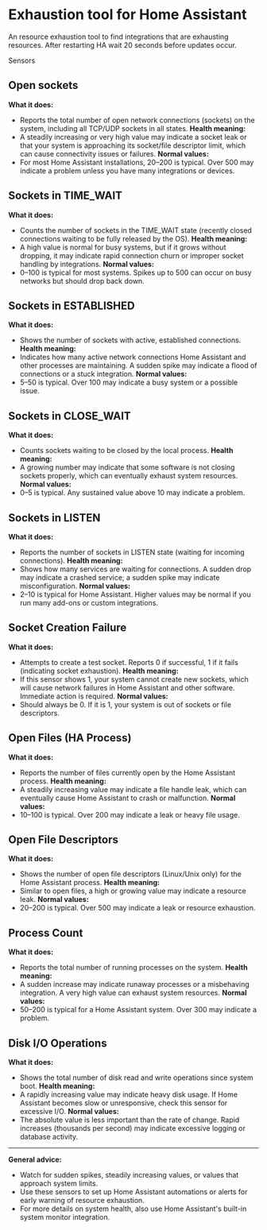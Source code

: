 # Exhaustion tool for Home Assistant
An resource exhaustion tool to find integrations that are exhausting resources. After restarting HA wait 20 seconds before updates occur.

Sensors
## Open sockets
**What it does:**
- Reports the total number of open network connections (sockets) on the system, including all TCP/UDP sockets in all states.
**Health meaning:**
- A steadily increasing or very high value may indicate a socket leak or that your system is approaching its socket/file descriptor limit, which can cause connectivity issues or failures.
**Normal values:**
- For most Home Assistant installations, 20–200 is typical. Over 500 may indicate a problem unless you have many integrations or devices.


## Sockets in TIME_WAIT
**What it does:**
- Counts the number of sockets in the TIME_WAIT state (recently closed connections waiting to be fully released by the OS).
**Health meaning:**
- A high value is normal for busy systems, but if it grows without dropping, it may indicate rapid connection churn or improper socket handling by integrations.
**Normal values:**
- 0–100 is typical for most systems. Spikes up to 500 can occur on busy networks but should drop back down.


## Sockets in ESTABLISHED
**What it does:**
- Shows the number of sockets with active, established connections.
**Health meaning:**
- Indicates how many active network connections Home Assistant and other processes are maintaining. A sudden spike may indicate a flood of connections or a stuck integration.
**Normal values:**
- 5–50 is typical. Over 100 may indicate a busy system or a possible issue.


## Sockets in CLOSE_WAIT
**What it does:**
- Counts sockets waiting to be closed by the local process.
**Health meaning:**
- A growing number may indicate that some software is not closing sockets properly, which can eventually exhaust system resources.
**Normal values:**
- 0–5 is typical. Any sustained value above 10 may indicate a problem.


## Sockets in LISTEN
**What it does:**
- Reports the number of sockets in LISTEN state (waiting for incoming connections).
**Health meaning:**
- Shows how many services are waiting for connections. A sudden drop may indicate a crashed service; a sudden spike may indicate misconfiguration.
**Normal values:**
- 2–10 is typical for Home Assistant. Higher values may be normal if you run many add-ons or custom integrations.


## Socket Creation Failure
**What it does:**
- Attempts to create a test socket. Reports 0 if successful, 1 if it fails (indicating socket exhaustion).
**Health meaning:**
- If this sensor shows 1, your system cannot create new sockets, which will cause network failures in Home Assistant and other software. Immediate action is required.
**Normal values:**
- Should always be 0. If it is 1, your system is out of sockets or file descriptors.


## Open Files (HA Process)
**What it does:**
- Reports the number of files currently open by the Home Assistant process.
**Health meaning:**
- A steadily increasing value may indicate a file handle leak, which can eventually cause Home Assistant to crash or malfunction.
**Normal values:**
- 10–100 is typical. Over 200 may indicate a leak or heavy file usage.


## Open File Descriptors
**What it does:**
- Shows the number of open file descriptors (Linux/Unix only) for the Home Assistant process.
**Health meaning:**
- Similar to open files, a high or growing value may indicate a resource leak.
**Normal values:**
- 20–200 is typical. Over 500 may indicate a leak or resource exhaustion.


## Process Count
**What it does:**
- Reports the total number of running processes on the system.
**Health meaning:**
- A sudden increase may indicate runaway processes or a misbehaving integration. A very high value can exhaust system resources.
**Normal values:**
- 50–200 is typical for a Home Assistant system. Over 300 may indicate a problem.


## Disk I/O Operations
**What it does:**
- Shows the total number of disk read and write operations since system boot.
**Health meaning:**
- A rapidly increasing value may indicate heavy disk usage. If Home Assistant becomes slow or unresponsive, check this sensor for excessive I/O.
**Normal values:**
- The absolute value is less important than the rate of change. Rapid increases (thousands per second) may indicate excessive logging or database activity.

---

**General advice:**
- Watch for sudden spikes, steadily increasing values, or values that approach system limits.
- Use these sensors to set up Home Assistant automations or alerts for early warning of resource exhaustion.
- For more details on system health, also use Home Assistant's built-in system monitor integration.

